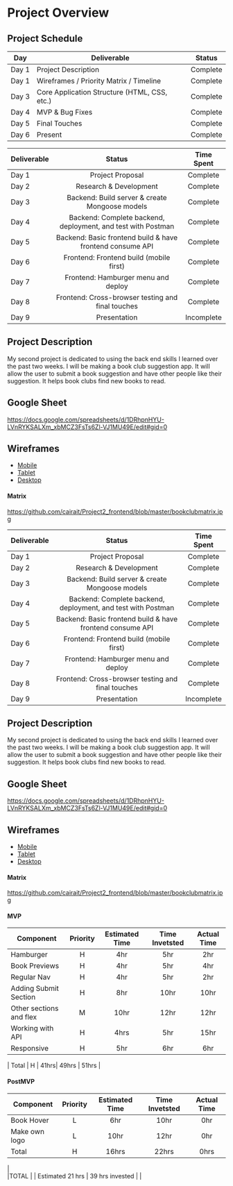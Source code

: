 # Project Overview

## Project Schedule

|  Day | Deliverable | Status
|---|---| ---|
|Day 1| Project Description | Complete
|Day 1| Wireframes / Priority Matrix / Timeline | Complete
|Day 3| Core Application Structure (HTML, CSS, etc.) | Complete
|Day 4| MVP & Bug Fixes | Complete
|Day 5| Final Touches | Complete
|Day 6| Present | Complete

|Deliverable	| Status	| Time Spent |
| --- | :---: |  :---: | 
| Day 1 | Project Proposal | Complete | 8hr |
| Day 2 | Research & Development	| Complete	| 8hr |
| Day 3 | Backend: Build server & create Mongoose models | Complete | 15hr |
| Day 4 | Backend: Complete backend, deployment, and test with Postman | Complete | 10hr |
| Day 5 | Backend: Basic frontend build & have frontend consume API | Complete | 7hr |
| Day 6 | Frontend: Frontend build (mobile first) | Complete | 5hr |
| Day 7 | Frontend: Hamburger menu and deploy | Complete | 3hr |
| Day 8 | Frontend: Cross-browser testing and final touches  | Complete | 5hr |
| Day 9 | Presentation | Incomplete | |



## Project Description

My second project is dedicated to using the back end skills I learned over the past two weeks. I will be making a book club suggestion app. It will allow the user to submit a book suggestion and have other people like their suggestion. It helps book clubs find new books to read. 

## Google Sheet

https://docs.google.com/spreadsheets/d/1DRhpnHYU-LVnRYKSALXm_xbMCZ3FsTs6Zl-VJ1MU49E/edit#gid=0

## Wireframes

- [Mobile](https://github.com/cairait/Project2_frontend/blob/master/bookclub3.jpeg)
- [Tablet](https://github.com/cairait/Project2_frontend/blob/master/bookclub2.jpeg)
- [Desktop](https://github.com/cairait/Project2_frontend/blob/master/bookclub1.jpeg)

#### Matrix 

https://github.com/cairait/Project2_frontend/blob/master/bookclubmatrix.jpg

|Deliverable	| Status	| Time Spent |
| --- | :---: |  :---: | 
| Day 1 | Project Proposal | Complete | 8hr |
| Day 2 | Research & Development	| Complete	| 8hr |
| Day 3 | Backend: Build server & create Mongoose models | Complete | 15hr |
| Day 4 | Backend: Complete backend, deployment, and test with Postman | Complete | 10hr |
| Day 5 | Backend: Basic frontend build & have frontend consume API | Complete | 7hr |
| Day 6 | Frontend: Frontend build (mobile first) | Complete | 5hr |
| Day 7 | Frontend: Hamburger menu and deploy | Complete | 3hr |
| Day 8 | Frontend: Cross-browser testing and final touches  | Complete | 5hr |
| Day 9 | Presentation | Incomplete | |


## Project Description

My second project is dedicated to using the back end skills I learned over the past two weeks. I will be making a book club suggestion app. It will allow the user to submit a book suggestion and have other people like their suggestion. It helps book clubs find new books to read. 

## Google Sheet

https://docs.google.com/spreadsheets/d/1DRhpnHYU-LVnRYKSALXm_xbMCZ3FsTs6Zl-VJ1MU49E/edit#gid=0

## Wireframes

- [Mobile](https://github.com/cairait/Project2_frontend/blob/master/bookclub3.jpeg)
- [Tablet](https://github.com/cairait/Project2_frontend/blob/master/bookclub2.jpeg)
- [Desktop](https://github.com/cairait/Project2_frontend/blob/master/bookclub1.jpeg)

#### Matrix 

https://github.com/cairait/Project2_frontend/blob/master/bookclubmatrix.jpg

#### MVP
| Component | Priority | Estimated Time | Time Invetsted | Actual Time |
| --- | :---: |  :---: | :---: | :---: |
| Hamburger | H | 4hr | 5hr | 2hr|
| Book Previews | H | 4hr | 5hr | 4hr|
| Regular Nav | H | 4hr | 5hr | 2hr|
| Adding Submit Section | H | 8hr| 10hr | 10hr |
| Other sections and flex| M | 10hr | 12hr | 12hr|
| Working with API | H | 4hrs| 5hr | 15hr |
| Responsive | H | 5hr | 6hr | 6hr|

| Total | H | 41hrs| 49hrs | 51hrs |

#### PostMVP
| Component | Priority | Estimated Time | Time Invetsted | Actual Time |
| --- | :---: |  :---: | :---: | :---: |
| Book Hover | L | 6hr | 10hr | 0hr|
| Make own logo | L | 10hr | 12hr | 0hr|
| Total | H | 16hrs| 22hrs | 0hrs |


|				
|TOTAL |	| Estimated 21 hrs	| 39 hrs invested |	 |   

